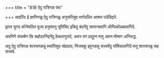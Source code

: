 +++
title = "818 ऐदु रात्रिगळ पंथ"

+++
आद्दरिंद ई ज्ञानिगळु ऐदु रात्रिगळु अनुसरिसुव मार्गदल्लि आश्रय पडॆदिद्दारॆ.

द्वापर युगद कॊनॆयल्लि पूज्य हनुमंतनु भूमियिंद इळिदु बंदनॆंदु सामान्यवागि ऒप्पिकॊळ्ळलागिदॆ.

अवनिगॆ संकर्षण ऎंब सहोदरनिद्दनॆंदु हेळलागुत्तदॆ, अवन मग प्रद्युम्न मत्तु अवन मॊम्मग अनिरुद्ध.

अदु ऐदु रात्रिगळ शास्त्रगळन्नु स्थापिसुव संप्रदाय; निजक्कू इवुगळन्नु सत्त्ववॆंदु घोषिसलागिदॆ मत्तु शास्त्रगळु सह सत्त्ववे.

